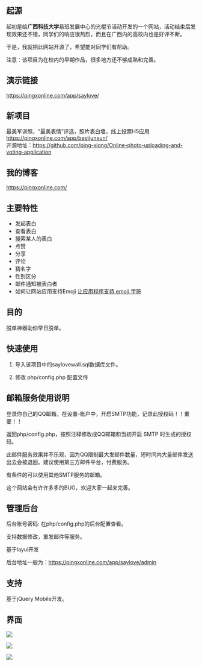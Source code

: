 ## 起源
起初是给**广西科技大学**易班发展中心的光棍节活动开发的一个网站，活动结束后发现效果还不错，同学们的响应很热烈，而且在广西内的高校内也是好评不断。

于是，我就把此网站开源了，希望能对同学们有帮助。  

注意：该项目为在校内的早期作品，很多地方还不够成熟和完善。

## 演示链接
https://pingxonline.com/app/saylove/  

## 新项目
最美军训照，“最美表情”评选，照片表白墙，线上投票H5应用 https://pingxonline.com/app/bestjunxun/  
开源地址：https://github.com/ping-xiong/Online-photo-uploading-and-voting-application  

## 我的博客
https://pingxonline.com/

## 主要特性
- 发起表白
- 查看表白
- 搜索某人的表白
- 点赞
- 分享
- 评论
- 猜名字
- 性别区分
- 邮件通知被表白者
- 如何让网站应用支持Emoji 
[让应用程序支持 emoji 字符](https://www.liaoxuefeng.com/article/00145803336427519ae82a6c5b5474682c0c4ba5b47fb33000)
## 目的
脱单神器助你早日脱单。

## 快速使用
1. 导入该项目中的saylovewall.sql数据库文件。

2. 修改 php/config.php 配置文件

## 邮箱服务使用说明

  登录你自己的QQ邮箱，在设置-账户中，开启SMTP功能，记录此授权码！！重要！！

  返回php/config.php，按照注释修改成QQ邮箱和当初开启 SMTP 时生成的授权码。

  此邮件服务效果并不乐观，因为QQ限制最大发邮件数量，短时间内大量邮件发送出去会被退回。建议使用第三方邮件平台，付费服务。

有条件的可以使用其他SMTP服务的邮箱。

这个网站会有许许多多的BUG，欢迎大家一起来完善。

## 管理后台

后台账号密码: 在php/config.php的后台配置查看。

支持数据修改，重发邮件等服务。

基于layui开发  
  
后台地址一般为：https://pingxonline.com/app/saylove/admin  

## 支持
基于jQuery Mobile开发。

## 界面

![](https://pingxonline.com/wp-content/uploads/2017/08/1.png)

![](https://pingxonline.com/wp-content/uploads/2017/08/2.png)

![](https://pingxonline.com/wp-content/uploads/2017/08/3.png)
